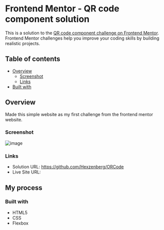 # Frontend Mentor - QR code component solution

This is a solution to the [QR code component challenge on Frontend Mentor](https://www.frontendmentor.io/challenges/qr-code-component-iux_sIO_H). Frontend Mentor challenges help you improve your coding skills by building realistic projects. 

## Table of contents

- [Overview](#overview)
  - [Screenshot](#screenshot)
  - [Links](#links)
- [Built with](#built-with)


## Overview
Made this simple website as my first challenge from the frontend mentor website.

### Screenshot
![image](https://github.com/Hexzenberg/ORCode/assets/98541526/0f1b8018-e5b7-41d3-926f-9336971225f8)



### Links

- Solution URL: https://github.com/Hexzenberg/ORCode
- Live Site URL: 

## My process

### Built with

- HTML5
- CSS 
- Flexbox

